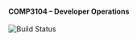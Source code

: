  #### COMP3104 – Developer Operations
![Build Status](https://app.travis-ci.com/IshtiaqueNafis/COMP3104.svg?branch=main) 
